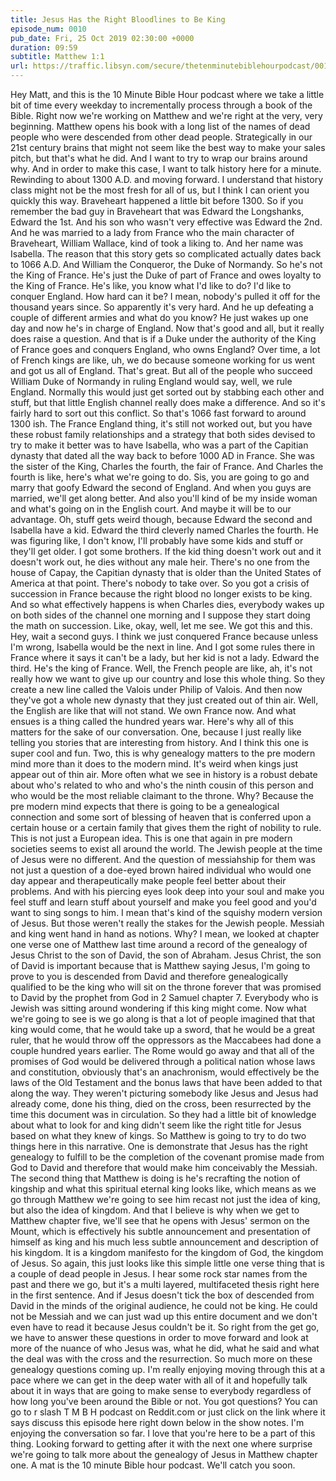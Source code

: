```yaml
---
title: Jesus Has the Right Bloodlines to Be King
episode_num: 0010
pub_date: Fri, 25 Oct 2019 02:30:00 +0000
duration: 09:59
subtitle: Matthew 1:1
url: https://traffic.libsyn.com/secure/thetenminutebiblehourpodcast/0010_-_Jesus_Has_the_Pedigree_to_Be_King_XII.mp3
---
```


 Hey Matt, and this is the 10 Minute Bible Hour podcast where we take a little bit of time every weekday to incrementally process through a book of the Bible. Right now we're working on Matthew and we're right at the very, very beginning. Matthew opens his book with a long list of the names of dead people who were descended from other dead people. Strategically in our 21st century brains that might not seem like the best way to make your sales pitch, but that's what he did. And I want to try to wrap our brains around why. And in order to make this case, I want to talk history here for a minute. Rewinding to about 1300 A.D. and moving forward. I understand that history class might not be the most fresh for all of us, but I think I can orient you quickly this way. Braveheart happened a little bit before 1300. So if you remember the bad guy in Braveheart that was Edward the Longshanks, Edward the 1st. And his son who wasn't very effective was Edward the 2nd. And he was married to a lady from France who the main character of Braveheart, William Wallace, kind of took a liking to. And her name was Isabella. The reason that this story gets so complicated actually dates back to 1066 A.D. And William the Conqueror, the Duke of Normandy. So he's not the King of France. He's just the Duke of part of France and owes loyalty to the King of France. He's like, you know what I'd like to do? I'd like to conquer England. How hard can it be? I mean, nobody's pulled it off for the thousand years since. So apparently it's very hard. And he up defeating a couple of different armies and what do you know? He just wakes up one day and now he's in charge of England. Now that's good and all, but it really does raise a question. And that is if a Duke under the authority of the King of France goes and conquers England, who owns England? Over time, a lot of French kings are like, uh, we do because someone working for us went and got us all of England. That's great. But all of the people who succeed William Duke of Normandy in ruling England would say, well, we rule England. Normally this would just get sorted out by stabbing each other and stuff, but that little English channel really does make a difference. And so it's fairly hard to sort out this conflict. So that's 1066 fast forward to around 1300 ish. The France England thing, it's still not worked out, but you have these robust family relationships and a strategy that both sides devised to try to make it better was to have Isabella, who was a part of the Capitian dynasty that dated all the way back to before 1000 AD in France. She was the sister of the King, Charles the fourth, the fair of France. And Charles the fourth is like, here's what we're going to do. Sis, you are going to go and marry that goofy Edward the second of England. And when you guys are married, we'll get along better. And also you'll kind of be my inside woman and what's going on in the English court. And maybe it will be to our advantage. Oh, stuff gets weird though, because Edward the second and Isabella have a kid. Edward the third cleverly named Charles the fourth. He was figuring like, I don't know, I'll probably have some kids and stuff or they'll get older. I got some brothers. If the kid thing doesn't work out and it doesn't work out, he dies without any male heir. There's no one from the house of Capay, the Capitian dynasty that is older than the United States of America at that point. There's nobody to take over. So you got a crisis of succession in France because the right blood no longer exists to be king. And so what effectively happens is when Charles dies, everybody wakes up on both sides of the channel one morning and I suppose they start doing the math on succession. Like, okay, well, let me see. We got this and this. Hey, wait a second guys. I think we just conquered France because unless I'm wrong, Isabella would be the next in line. And I got some rules there in France where it says it can't be a lady, but her kid is not a lady. Edward the third. He's the king of France. Well, the French people are like, ah, it's not really how we want to give up our country and lose this whole thing. So they create a new line called the Valois under Philip of Valois. And then now they've got a whole new dynasty that they just created out of thin air. Well, the English are like that will not stand. We own France now. And what ensues is a thing called the hundred years war. Here's why all of this matters for the sake of our conversation. One, because I just really like telling you stories that are interesting from history. And I think this one is super cool and fun. Two, this is why genealogy matters to the pre modern mind more than it does to the modern mind. It's weird when kings just appear out of thin air. More often what we see in history is a robust debate about who's related to who and who's the ninth cousin of this person and who would be the most reliable claimant to the throne. Why? Because the pre modern mind expects that there is going to be a genealogical connection and some sort of blessing of heaven that is conferred upon a certain house or a certain family that gives them the right of nobility to rule. This is not just a European idea. This is one that again in pre modern societies seems to exist all around the world. The Jewish people at the time of Jesus were no different. And the question of messiahship for them was not just a question of a doe-eyed brown haired individual who would one day appear and therapeutically make people feel better about their problems. And with his piercing eyes look deep into your soul and make you feel stuff and learn stuff about yourself and make you feel good and you'd want to sing songs to him. I mean that's kind of the squishy modern version of Jesus. But those weren't really the stakes for the Jewish people. Messiah and king went hand in hand as notions. Why? I mean, we looked at chapter one verse one of Matthew last time around a record of the genealogy of Jesus Christ to the son of David, the son of Abraham. Jesus Christ, the son of David is important because that is Matthew saying Jesus, I'm going to prove to you is descended from David and therefore genealogically qualified to be the king who will sit on the throne forever that was promised to David by the prophet from God in 2 Samuel chapter 7. Everybody who is Jewish was sitting around wondering if this king might come. Now what we're going to see is we go along is that a lot of people imagined that that king would come, that he would take up a sword, that he would be a great ruler, that he would throw off the oppressors as the Maccabees had done a couple hundred years earlier. The Rome would go away and that all of the promises of God would be delivered through a political nation whose laws and constitution, obviously that's an anachronism, would effectively be the laws of the Old Testament and the bonus laws that have been added to that along the way. They weren't picturing somebody like Jesus and Jesus had already come, done his thing, died on the cross, been resurrected by the time this document was in circulation. So they had a little bit of knowledge about what to look for and king didn't seem like the right title for Jesus based on what they knew of kings. So Matthew is going to try to do two things here in this narrative. One is demonstrate that Jesus has the right genealogy to fulfill to be the completion of the covenant promise made from God to David and therefore that would make him conceivably the Messiah. The second thing that Matthew is doing is he's recrafting the notion of kingship and what this spiritual eternal king looks like, which means as we go through Matthew we're going to see him recast not just the idea of king, but also the idea of kingdom. And that I believe is why when we get to Matthew chapter five, we'll see that he opens with Jesus' sermon on the Mount, which is effectively his subtle announcement and presentation of himself as king and his much less subtle announcement and description of his kingdom. It is a kingdom manifesto for the kingdom of God, the kingdom of Jesus. So again, this just looks like this simple little one verse thing that is a couple of dead people in Jesus. I hear some rock star names from the past and there we go, but it's a multi layered, multifaceted thesis right here in the first sentence. And if Jesus doesn't tick the box of descended from David in the minds of the original audience, he could not be king. He could not be Messiah and we can just wad up this entire document and we don't even have to read it because Jesus couldn't be it. So right from the get go, we have to answer these questions in order to move forward and look at more of the nuance of who Jesus was, what he did, what he said and what the deal was with the cross and the resurrection. So much more on these genealogy questions coming up. I'm really enjoying moving through this at a pace where we can get in the deep water with all of it and hopefully talk about it in ways that are going to make sense to everybody regardless of how long you've been around the Bible or not. You got questions? You can go to r slash T M B H podcast on Reddit.com or just click on the link where it says discuss this episode here right down below in the show notes. I'm enjoying the conversation so far. I love that you're here to be a part of this thing. Looking forward to getting after it with the next one where surprise we're going to talk more about the genealogy of Jesus in Matthew chapter one. A mat is the 10 minute Bible hour podcast. We'll catch you soon.